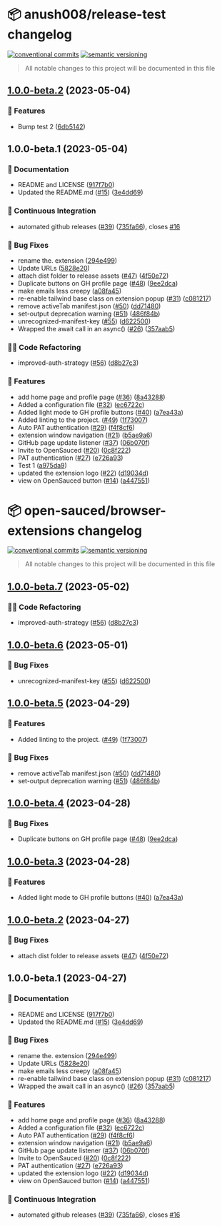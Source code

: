 # 📦 anush008/release-test changelog

[![conventional commits](https://img.shields.io/badge/conventional%20commits-1.0.0-yellow.svg)](https://conventionalcommits.org)
[![semantic versioning](https://img.shields.io/badge/semantic%20versioning-2.0.0-green.svg)](https://semver.org)

> All notable changes to this project will be documented in this file

## [1.0.0-beta.2](https://github.com/Anush008/release-test/compare/v1.0.0-beta.1...v1.0.0-beta.2) (2023-05-04)


### 🍕 Features

* Bump test 2 ([6db5142](https://github.com/Anush008/release-test/commit/6db51422bab4a948da1f48d5add7495acfc31301))

## 1.0.0-beta.1 (2023-05-04)


### 📝 Documentation

* README and LICENSE ([917f7b0](https://github.com/Anush008/release-test/commit/917f7b0ba3000eee64e4344d9a21205512b3cc2e))
* Updated the README.md ([#15](https://github.com/Anush008/release-test/issues/15)) ([3e4dd69](https://github.com/Anush008/release-test/commit/3e4dd69c52477596bb5a2f5e4d4a1b46bbb981df))


### 🔁 Continuous Integration

* automated github releases ([#39](https://github.com/Anush008/release-test/issues/39)) ([735fa66](https://github.com/Anush008/release-test/commit/735fa669bf6bb96ebe53a9f9841615be6b1b7ded)), closes [#16](https://github.com/Anush008/release-test/issues/16)


### 🐛 Bug Fixes

*  rename the. extension ([294e499](https://github.com/Anush008/release-test/commit/294e499f1db5e4c9d094a620417c46287bfbfb06))
*  Update URLs ([5828e20](https://github.com/Anush008/release-test/commit/5828e204a00b9731e8d9075184b4c008f66c294b))
* attach dist folder to release assets ([#47](https://github.com/Anush008/release-test/issues/47)) ([4f50e72](https://github.com/Anush008/release-test/commit/4f50e721cdb52bc74d906b17fecb72a84f312928))
* Duplicate buttons on GH profile page ([#48](https://github.com/Anush008/release-test/issues/48)) ([9ee2dca](https://github.com/Anush008/release-test/commit/9ee2dcab3d85eef164b43b886a959c9aaff4cdc5))
* make emails less creepy ([a08fa45](https://github.com/Anush008/release-test/commit/a08fa4510130f357e1d8be12536d20a84f7c1098))
* re-enable tailwind base class on extension popup ([#31](https://github.com/Anush008/release-test/issues/31)) ([c081217](https://github.com/Anush008/release-test/commit/c081217e778ad6b91352d2e7e6d1693a61ca2b8f))
* remove activeTab manifest.json ([#50](https://github.com/Anush008/release-test/issues/50)) ([dd71480](https://github.com/Anush008/release-test/commit/dd7148064b66109c744be288593b1adb0a26fa77))
* set-output deprecation warning ([#51](https://github.com/Anush008/release-test/issues/51)) ([486f84b](https://github.com/Anush008/release-test/commit/486f84baba98f219b3ac69bd447da22e710e3daa))
* unrecognized-manifest-key ([#55](https://github.com/Anush008/release-test/issues/55)) ([d622500](https://github.com/Anush008/release-test/commit/d6225003fd3bcf5b16ab7c5113c6e559e5a50849))
* Wrapped the await call in an async() ([#26](https://github.com/Anush008/release-test/issues/26)) ([357aab5](https://github.com/Anush008/release-test/commit/357aab514ee1cbcd0e61c3220cff20c7c8a197be))


### 🧑‍💻 Code Refactoring

* improved-auth-strategy ([#56](https://github.com/Anush008/release-test/issues/56)) ([d8b27c3](https://github.com/Anush008/release-test/commit/d8b27c3e8a4259a4f40086feaf5e229a95fb59e9))


### 🍕 Features

* add home page and profile page ([#36](https://github.com/Anush008/release-test/issues/36)) ([8a43288](https://github.com/Anush008/release-test/commit/8a4328892d138a9f1eb92aa8a80b33a970659de0))
* Added a configuration file ([#32](https://github.com/Anush008/release-test/issues/32)) ([ec6722c](https://github.com/Anush008/release-test/commit/ec6722c360dfcdb5cc10cb2300448e1656d58456))
* Added light mode to GH profile buttons ([#40](https://github.com/Anush008/release-test/issues/40)) ([a7ea43a](https://github.com/Anush008/release-test/commit/a7ea43afb743de445e8d1c20c0dd9a362214aaa2))
* Added linting to the project. ([#49](https://github.com/Anush008/release-test/issues/49)) ([1f73007](https://github.com/Anush008/release-test/commit/1f730079bffb8f2514c90860b09a0d0d5cc36892))
* Auto PAT authentication ([#29](https://github.com/Anush008/release-test/issues/29)) ([f4f8cf6](https://github.com/Anush008/release-test/commit/f4f8cf6d1749d9aa23d3011dd130047f884e3e0f))
* extension window navigation ([#21](https://github.com/Anush008/release-test/issues/21)) ([b5ae9a6](https://github.com/Anush008/release-test/commit/b5ae9a6e5d032b0ce2ab344b30f029598ca8608f))
* GitHub page update listener ([#37](https://github.com/Anush008/release-test/issues/37)) ([06b070f](https://github.com/Anush008/release-test/commit/06b070fbd1a39f043a640d3f6e3de278a880b983))
* Invite to OpenSauced ([#20](https://github.com/Anush008/release-test/issues/20)) ([0c8f222](https://github.com/Anush008/release-test/commit/0c8f22286475edeff53f9226f71e46bbb338287f))
* PAT authentication ([#27](https://github.com/Anush008/release-test/issues/27)) ([e726a93](https://github.com/Anush008/release-test/commit/e726a937684faf20c14530de14f22ba1116195af))
* Test 1 ([a975da9](https://github.com/Anush008/release-test/commit/a975da92632b62f210060d11ff06db5d51918d4d))
* updated the extension logo ([#22](https://github.com/Anush008/release-test/issues/22)) ([d19034d](https://github.com/Anush008/release-test/commit/d19034daaf40d322e2c400c65191caf3e5866e39))
* view on OpenSauced button ([#14](https://github.com/Anush008/release-test/issues/14)) ([a447551](https://github.com/Anush008/release-test/commit/a447551d46ea35dde6b674853ab55094728014c2))

# 📦 open-sauced/browser-extensions changelog

[![conventional commits](https://img.shields.io/badge/conventional%20commits-1.0.0-yellow.svg)](https://conventionalcommits.org)
[![semantic versioning](https://img.shields.io/badge/semantic%20versioning-2.0.0-green.svg)](https://semver.org)

> All notable changes to this project will be documented in this file

## [1.0.0-beta.7](https://github.com/open-sauced/browser-extensions/compare/v1.0.0-beta.6...v1.0.0-beta.7) (2023-05-02)


### 🧑‍💻 Code Refactoring

* improved-auth-strategy ([#56](https://github.com/open-sauced/browser-extensions/issues/56)) ([d8b27c3](https://github.com/open-sauced/browser-extensions/commit/d8b27c3e8a4259a4f40086feaf5e229a95fb59e9))

## [1.0.0-beta.6](https://github.com/open-sauced/browser-extensions/compare/v1.0.0-beta.5...v1.0.0-beta.6) (2023-05-01)


### 🐛 Bug Fixes

* unrecognized-manifest-key ([#55](https://github.com/open-sauced/browser-extensions/issues/55)) ([d622500](https://github.com/open-sauced/browser-extensions/commit/d6225003fd3bcf5b16ab7c5113c6e559e5a50849))

## [1.0.0-beta.5](https://github.com/open-sauced/browser-extensions/compare/v1.0.0-beta.4...v1.0.0-beta.5) (2023-04-29)


### 🍕 Features

* Added linting to the project. ([#49](https://github.com/open-sauced/browser-extensions/issues/49)) ([1f73007](https://github.com/open-sauced/browser-extensions/commit/1f730079bffb8f2514c90860b09a0d0d5cc36892))


### 🐛 Bug Fixes

* remove activeTab manifest.json ([#50](https://github.com/open-sauced/browser-extensions/issues/50)) ([dd71480](https://github.com/open-sauced/browser-extensions/commit/dd7148064b66109c744be288593b1adb0a26fa77))
* set-output deprecation warning ([#51](https://github.com/open-sauced/browser-extensions/issues/51)) ([486f84b](https://github.com/open-sauced/browser-extensions/commit/486f84baba98f219b3ac69bd447da22e710e3daa))

## [1.0.0-beta.4](https://github.com/open-sauced/browser-extensions/compare/v1.0.0-beta.3...v1.0.0-beta.4) (2023-04-28)


### 🐛 Bug Fixes

* Duplicate buttons on GH profile page ([#48](https://github.com/open-sauced/browser-extensions/issues/48)) ([9ee2dca](https://github.com/open-sauced/browser-extensions/commit/9ee2dcab3d85eef164b43b886a959c9aaff4cdc5))

## [1.0.0-beta.3](https://github.com/open-sauced/browser-extensions/compare/v1.0.0-beta.2...v1.0.0-beta.3) (2023-04-28)


### 🍕 Features

* Added light mode to GH profile buttons ([#40](https://github.com/open-sauced/browser-extensions/issues/40)) ([a7ea43a](https://github.com/open-sauced/browser-extensions/commit/a7ea43afb743de445e8d1c20c0dd9a362214aaa2))

## [1.0.0-beta.2](https://github.com/open-sauced/browser-extensions/compare/v1.0.0-beta.1...v1.0.0-beta.2) (2023-04-27)


### 🐛 Bug Fixes

* attach dist folder to release assets ([#47](https://github.com/open-sauced/browser-extensions/issues/47)) ([4f50e72](https://github.com/open-sauced/browser-extensions/commit/4f50e721cdb52bc74d906b17fecb72a84f312928))

## 1.0.0-beta.1 (2023-04-27)


### 📝 Documentation

* README and LICENSE ([917f7b0](https://github.com/open-sauced/browser-extensions/commit/917f7b0ba3000eee64e4344d9a21205512b3cc2e))
* Updated the README.md ([#15](https://github.com/open-sauced/browser-extensions/issues/15)) ([3e4dd69](https://github.com/open-sauced/browser-extensions/commit/3e4dd69c52477596bb5a2f5e4d4a1b46bbb981df))


### 🐛 Bug Fixes

*  rename the. extension ([294e499](https://github.com/open-sauced/browser-extensions/commit/294e499f1db5e4c9d094a620417c46287bfbfb06))
*  Update URLs ([5828e20](https://github.com/open-sauced/browser-extensions/commit/5828e204a00b9731e8d9075184b4c008f66c294b))
* make emails less creepy ([a08fa45](https://github.com/open-sauced/browser-extensions/commit/a08fa4510130f357e1d8be12536d20a84f7c1098))
* re-enable tailwind base class on extension popup ([#31](https://github.com/open-sauced/browser-extensions/issues/31)) ([c081217](https://github.com/open-sauced/browser-extensions/commit/c081217e778ad6b91352d2e7e6d1693a61ca2b8f))
* Wrapped the await call in an async() ([#26](https://github.com/open-sauced/browser-extensions/issues/26)) ([357aab5](https://github.com/open-sauced/browser-extensions/commit/357aab514ee1cbcd0e61c3220cff20c7c8a197be))


### 🍕 Features

* add home page and profile page ([#36](https://github.com/open-sauced/browser-extensions/issues/36)) ([8a43288](https://github.com/open-sauced/browser-extensions/commit/8a4328892d138a9f1eb92aa8a80b33a970659de0))
* Added a configuration file ([#32](https://github.com/open-sauced/browser-extensions/issues/32)) ([ec6722c](https://github.com/open-sauced/browser-extensions/commit/ec6722c360dfcdb5cc10cb2300448e1656d58456))
* Auto PAT authentication ([#29](https://github.com/open-sauced/browser-extensions/issues/29)) ([f4f8cf6](https://github.com/open-sauced/browser-extensions/commit/f4f8cf6d1749d9aa23d3011dd130047f884e3e0f))
* extension window navigation ([#21](https://github.com/open-sauced/browser-extensions/issues/21)) ([b5ae9a6](https://github.com/open-sauced/browser-extensions/commit/b5ae9a6e5d032b0ce2ab344b30f029598ca8608f))
* GitHub page update listener ([#37](https://github.com/open-sauced/browser-extensions/issues/37)) ([06b070f](https://github.com/open-sauced/browser-extensions/commit/06b070fbd1a39f043a640d3f6e3de278a880b983))
* Invite to OpenSauced ([#20](https://github.com/open-sauced/browser-extensions/issues/20)) ([0c8f222](https://github.com/open-sauced/browser-extensions/commit/0c8f22286475edeff53f9226f71e46bbb338287f))
* PAT authentication ([#27](https://github.com/open-sauced/browser-extensions/issues/27)) ([e726a93](https://github.com/open-sauced/browser-extensions/commit/e726a937684faf20c14530de14f22ba1116195af))
* updated the extension logo ([#22](https://github.com/open-sauced/browser-extensions/issues/22)) ([d19034d](https://github.com/open-sauced/browser-extensions/commit/d19034daaf40d322e2c400c65191caf3e5866e39))
* view on OpenSauced button ([#14](https://github.com/open-sauced/browser-extensions/issues/14)) ([a447551](https://github.com/open-sauced/browser-extensions/commit/a447551d46ea35dde6b674853ab55094728014c2))


### 🔁 Continuous Integration

* automated github releases ([#39](https://github.com/open-sauced/browser-extensions/issues/39)) ([735fa66](https://github.com/open-sauced/browser-extensions/commit/735fa669bf6bb96ebe53a9f9841615be6b1b7ded)), closes [#16](https://github.com/open-sauced/browser-extensions/issues/16)
